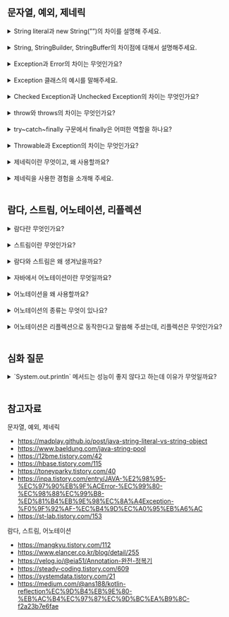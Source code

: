 ## 문자열, 예외, 제네릭

<details>
<summary>String literal과 new String(””)의 차이를 설명해 주세요.</summary>

- String literal : String Constant Pool에 저장되며, 동일한 리터럴은 재사용된다. 
- new String("") : 힙 메모리 영역에 매번 새로운 String 인스턴스를 생성한다. 

따라서, **문자열 리터럴을 사용하는 게 메모리를 더 절약**할 수 있는 방법이다.

```java
String first = "leeeha"; 
String second = "leeeha"; 
String third = new String("leeeha");
String fourth = new String("leeeha"); 

System.out.println(first == second); // true 
System.out.println(third == fourth); // false
System.out.println(first == third); // false

String constantString = "interned leeeha";
String newString = new String("interned leeeha");
System.out.println(constantString == newString); // false

String internedString = newString.intern(); // String Pool에서 내용이 같은 문자열 검색 
System.out.println(constantString == internedString); // true
```

<img width="500" src="https://github.com/user-attachments/assets/33678da2-fb8c-471e-8f39-0f161c55c1bd">

<img width="500" src="https://github.com/user-attachments/assets/3bcfa433-1cdd-4591-a800-334935b8999b">

</details>
<br>

<details>
<summary>String, StringBuilder, StringBuffer의 차이점에 대해서 설명해주세요.</summary>

- **String**
  - 메모리에 한번 할당되면 값이 변하지 않는 **불변 객체** 
  - 동기화를 신경쓰지 않아도 된다. 
  - 문자열이 변경될 때마다 메모리의 할당 및 해제가 반복되어 성능이 좋지 않다. 
- **StringBuild**
  - 원본 문자열을 변경할 수 있는 **가변 객체** 
  - 문자열이 변경될 때 바로 메모리를 할당하지 않고, 버퍼 공간을 먼저 활용하기 때문에 메모리 효율적이다. 
  - 버퍼 공간에 있는 문자를 포인터로 가리키듯이 문자열 변경이 일어나므로, String보다 처리 속도가 느린 편이다.
  - 문자열이 변경되지 않을 때는 일정한 버퍼 공간이 오히려 메모리 낭비가 될 수 있다. 
  - 동기화 처리가 되어 있지 않다. 
- **StringBuffer**
  - 각 메서드가 synchronized 키워드로 **동기화 처리**되어 있어서, 멀티 스레드 환경에서 Thread-Safe하게 사용할 수 있다.
  - 싱글 스레드 환경에서는 StringBuilder를 사용하는 게 성능이 더 좋다. 

```kotlin 
fun main() {
    val s = java.lang.StringBuilder("Hello")
    s[2] = 'x' // 요소의 변경이 가능해짐.
    println(s) // Hexlo 
}
```

<img width="400" src="https://velog.velcdn.com/images/jxlhe46/post/8ecbc62a-e51f-484b-b6b3-a2cc77d2c3cc/image.png"/>

</details>
<br>

<details>
<summary>Exception과 Error의 차이는 무엇인가요?</summary>

- 오류(Error): 시스템 종료와 같이 개발자가 수습할 수 없는 심각한 문제. 개발자가 미리 예측하여 방지할 수 없다. 
- 예외(Exception): 개발자의 프로그램 구현 로직이나 사용자 입력에 의해 발생하는 문제. 개발자가 미리 예측하여 방지할 수 있으므로, 예외 처리가 중요하다. 

</details>
<br>

<details>
<summary>Exception 클래스의 예시를 말해주세요.</summary>

크게 Checked Exception, Unchecked Exception으로 나눌 수 있다.

- Checked Exception: IOException, FileNotFoundException
- Unchecked Exception: NullPointerException, IllegalArgumentException, IllegalStateException, IndexOutOfBoundException, ClassCastException, ArithmeticException

</details>
<br>

<details>
<summary>Checked Exception과 Unchecked Exception의 차이는 무엇인가요?</summary>

- **Checked Exception**
  - Compile Exception이라고도 하며, Exception을 바로 상속 받는다.
  - 컴파일 단계에서 명시적으로 예외 처리를 해야 한다. 
- **Unchecked Exception**
  - RuntimeException을 상속 받는다. 
  - 컴파일 단계에서 명시적인 예외 처리를 강제하지 않는다. 
  - 컴파일 타임에 예외의 발생 여부를 예측할 수 없다. 

<img width="600" src="https://github.com/user-attachments/assets/8eb03534-ee04-4cad-8dd3-9ea283e02370"/>

</details>
<br>

<details>
<summary>throw와 throws의 차이는 무엇인가요?</summary>

- throw: 개발자가 의도적으로 예외를 발생시키고 싶을 때 사용
- throws: 현재 메서드에서 발생한 예외에 대한 처리를, 호출자 메서드한테 위임하고 싶을 때 사용 

```java
public class File {
    public File(String pathname) {
        if (pathname == null) {
            throw new NullPointerException();
        }
        this.path = fs.normalize(pathname);
        this.prefixLength = fs.prefixLength(this.path);
    }
}
```

```java
public class FileOutputStream {
    public FileOutputStream(String name) throws FileNotFoundException {
        this(name != null ? new File(name) : null, false);
    }
}
```

</details>
<br>

<details>
<summary>try~catch~finally 구문에서 finally은 어떠한 역할을 하나요?</summary>

예외가 발생하든 안하든 항상 실행되어야 하는 블록이다. close() 같은 메서드로 사용했던 자원을 해제하는 동작이 대표적이다. 

</details>
<br>

<details>
<summary>Throwable과 Exception의 차이는 무엇인가요?</summary>

- Throwable: 모든 Error, Exception에 대한 부모 클래스. printStackTrace(), getMessage() 같은 메서드 제공 
- Exception: Error를 제외한 모든 Exception에 대한 부모 클래스

</details>
<br>

<details>
<summary>제네릭이란 무엇이고, 왜 사용할까요?</summary>

제네릭(generic)이란, **데이터 타입을 일반화**하여 **코드의 재사용성**을 높이고 **타입 안정성**을 보장하는 기능이다. 

장점 

- 비슷한 기능을 하는 클래스, 인터페이스, 메서드 **코드의 재사용**이 가능해진다. 
- 지정한 범위에 맞지 않는 데이터 타입이 들어오면, 컴파일 단계에서 에러가 발생하므로 **타입 안전성**이 강화된다. 
- 객체를 사용하기 전에 타입 캐스팅을 하지 않아도 돼서 **코드 가독성**이 향상된다. 

제약 조건 

- **원시 타입 사용 불가** (참조 타입에서만 사용 가능)
- **런타임에 타입 정보 소실** 
- **정적 멤버(필드, 메서드)에 사용 불가** (제네릭 타입은 인스턴스가 생성되는 시점에 타입이 결정되므로)

</details>
<br>

<details>
<summary>제네릭을 사용한 경험을 소개해 주세요.</summary>

UiState.Success 데이터 클래스의 data 속성을 제네릭 타입으로 일반화하여, 코드의 재사용성을 높였습니다. 

```kotlin 
sealed interface UiState<out T> { 
    object Empty : UiState<Nothing>

    object Loading : UiState<Nothing>

    data class Success<T>(
        val data: T
    ) : UiState<T>

    data class Failure(
        val msg: String
    ) : UiState<Nothing>
}
```

액티비티 간의 전환을 위해 사용되는 메서드에 제네릭을 적용하여, 코드의 재사용성과 타입 안전성을 높였습니다. 

```kotlin 
private inline fun <reified T : Activity> navigateTo() {
    Intent(this@LoginActivity, T::class.java).apply {
        flags = Intent.FLAG_ACTIVITY_CLEAR_TASK or Intent.FLAG_ACTIVITY_NEW_TASK
        startActivity(this)
    }
}
```

ArrayList 대신 ArrayList<String>을 사용하여, 런타임에 발생할 수 있는 ClassCastException을 방지했습니다. 

</details>
<br>

## 람다, 스트림, 어노테이션, 리플렉션

<details>
<summary>람다란 무엇인가요?</summary>

람다식은 **메서드를 하나의 식으로 표현한 것**이다. 람다식은 함수의 이름이 없기 때문에 **익명 함수**라고 부르며, 마치 변수처럼 **메서드의 매개변수나 리턴값으로 사용**될 수 있다. 

</details>
<br>

<details>
<summary>스트림이란 무엇인가요?</summary>

스트림은 **컬렉션의 요소를 하나씩 참조하며 람다식으로 처리**할 수 있게 해주는 API이다. (Java 8 버전부터 제공)

</details>
<br>

<details>
<summary>람다와 스트림은 왜 생겨났을까요?</summary>

- **함수형 프로그래밍으로 코드의 가독성, 유지보수성 향상**
  - 기존에는 반복문, 조건문으로 어떻게 할지 일일이 명령했다면, 스트림은 무엇을 할지 **선언**만 하면 된다. (HOW -> WHAT) 
  - filter, map, sort, forEach 같은 연산자를 **체이닝** 해서 간결하게 코드를 작성할 수 있다. 
- **병렬 처리 지원** 
  - 데이터의 흐름을 나눠서 **멀티 스레드로 병렬 처리**하고, 그 결과를 다시 합치는 연산을 통해 **대량의 데이터를 효율적으로 처리**할 수 있다. 

</details>
<br>

<details>
<summary>자바에서 어노테이션이란 무엇일까요?</summary>

자바 소스코드에 추가할 수 있는 **일종의 메타 데이터**로, 컴파일 타임이나 런타임에 **특정 코드에 필요한 추가적인 처리**를 해준다. 

일반적으로 클래스, 인터페이스, 메서드, 변수, 매개변수 등에 사용된다. 

</details>
<br>

<details>
<summary>어노테이션을 왜 사용할까요?</summary>

- **컴파일 타임 검증**: javac 컴파일러에 포함된 어노테이션 프로세서는, 어노테이션을 기반으로 프로그램 소스코드의 오류를 검사한다. 
- **코드 생성**: 비슷한 형태로 반복되는 보일러 플레이트 코드를 자동으로 생성해준다.  
- **리플렉션**: 리플렉션을 통해 런타임에 특정 클래스나 메서드의 어노테이션 정보를 조회하고 그에 따른 동작을 수행할 수 있다. 

</details>
<br>

<details>
<summary>어노테이션의 종류는 무엇이 있나요?</summary>

**Built-in annotation**
- 자바에 기본적으로 내장된 어노테이션
- @Override, @Deprecated, @SupressWarning, @NonNull, @FuntionalInterface, @Native 

**Meta annotation**
- 어노테이션을 위한 어노테이션 
- @Target: 어노테이션 적용 가능한 대상 지정 ex) METHOD, PARAMETER, PACKAGE 등 
- @Retention: 어노테이션의 유지 기간 지정 (SOURCE, CLASS, RUNTIME)
- @Documented: 어노테이션을 javadoc으로 작성한 문서에 포함 
- @Inherited: 어노테이션을 자식 클래스에 상속 

**Custom annotation**
- 개발자가 직접 정의한 어노테이션 

```java
import javax.inject.Qualifier

@Qualifier // 여러 구현체 중에 특정 구현을 구분하기 위해 사용 
@Retention(AnnotationRetention.BINARY) // 어노테이션을 컴파일 된 바이너리 파일에 포함 (런타임에는 유지 X)
annotation class Logging

@Qualifier
@Retention(AnnotationRetention.BINARY)
annotation class Auth
```

어노테이션이 저장하는 Element 개수에 따라 Marker(0개), Single-value(1개), Full annotation(2개 이상)으로도 구분할 수 있다.  

</details>
<br>

<details>
<summary>어노테이션은 리플렉션으로 동작한다고 말씀해 주셨는데, 리플렉션은 무엇인가요?</summary>

**정의** 

런타임에 클래스 인스턴스를 생성하고, 접근 제어자와 상관없이 동적으로 필드와 메서드에 접근할 수 있게 해주는 API

**사용하는 이유** 

규모가 작은 프로젝트에서는 컴파일 단계에서도 프로그램에 사용될 객체와 그들의 의존 관계를 모두 파악할 수 있다. 

그러나, 프레임워크 같이 큰 규모의 개발 단계에서는 수많은 객체와 그들의 의존 관계를 파악하기 어렵다. 

이때 리플렉션을 사용하면 동적으로 클래스 인스턴스를 만들어서 의존 관계를 맺고, 필요한 메서드나 필드에 접근할 수 있다. 

**단점** 

- 캡슐화를 저해한다. 
- 런타임에 인스턴스를 생성하므로, 컴파일 타임에 해당 타입을 체크할 수 없다. 
- 런타임에 인스턴스를 생성하므로, 구체적인 동작 흐름을 파악하기 어렵다. 
- 단순히 필드 및 메서드에 접근할 때보다 상대적으로 성능이 느리다. 

</details>
<br>

## 심화 질문

<details>
<summary>`System.out.println` 메서드는 성능이 좋지 않다고 하는데 이유가 무엇일까요?</summary>

prinln 메서드는 **블로킹 I/O**이므로 메서드를 호출한 스레드는 작업이 끝날 때까지 다른 작업을 수행할 수 없다. 

그리고 메서드 내부에 synchronized 블록으로 **동기화 처리**가 되어 있어서, 멀티 스레드 환경에서 Thread-Safe 하지만 

한 스레드가 실행 중일 때 다른 스레드는 블로킹 된다는 성능 이슈가 있다. 

그외의 단점은 다음과 같다. 

- **로그 레벨 지정 불가**
  - 로그 레벨을 지정할 수 없으므로, 프로덕션 버전에서도 불필요한 디버깅 정보가 출력되어 시스템의 보안과 성능에 악영향을 줄 수 있다. 
- **유지보수성 저하**
  - 출력 메시지가 하드코딩 되어 있으면, 나중에 메시지를 수정하기 번거롭다. 

</details>
<br>

## 참고자료 

문자열, 예외, 제네릭 

- https://madplay.github.io/post/java-string-literal-vs-string-object
- https://www.baeldung.com/java-string-pool
- https://12bme.tistory.com/42
- https://hbase.tistory.com/115
- https://toneyparky.tistory.com/40
- https://inpa.tistory.com/entry/JAVA-%E2%98%95-%EC%97%90%EB%9F%ACError-%EC%99%80-%EC%98%88%EC%99%B8-%ED%81%B4%EB%9E%98%EC%8A%A4Exception-%F0%9F%92%AF-%EC%B4%9D%EC%A0%95%EB%A6%AC
- https://st-lab.tistory.com/153

람다, 스트림, 어노테이션

- https://mangkyu.tistory.com/112
- https://www.elancer.co.kr/blog/detail/255
- https://velog.io/@eia51/Annotation-완전-정복기
- https://steady-coding.tistory.com/609
- https://systemdata.tistory.com/21
- https://medium.com/@ans188/kotlin-reflection%EC%9D%B4%EB%9E%80-%EB%AC%B4%EC%97%87%EC%9D%BC%EA%B9%8C-f2a23b7e6fae